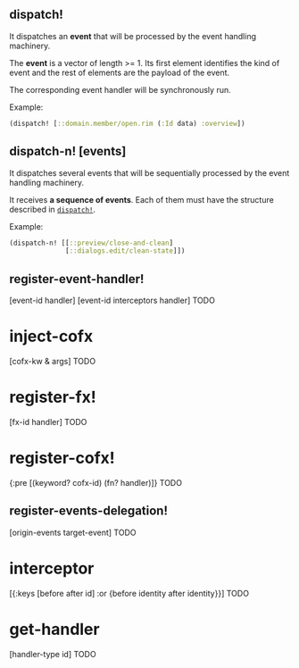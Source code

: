 ## dispatch!
It dispatches an **event** that will be processed by the event handling machinery.

The **event** is a vector of length >= 1. Its first element identifies the kind of event and the rest of elements are the payload of the event.

The corresponding event handler will be synchronously run.

Example:
```clj
(dispatch! [::domain.member/open.rim (:Id data) :overview])
```

## dispatch-n! [events]
It dispatches several events that will be sequentially processed by the event handling machinery.

It receives **a sequence of events**. Each of them must have the structure described in [`dispatch!`](https://github.com/GreenPowerMonitor/reffectory/blob/master/docs/api.md#dispatch-event-data).

Example:
```clj
(dispatch-n! [[::preview/close-and-clean]
              [::dialogs.edit/clean-state]])
```

## register-event-handler!
  [event-id handler]
  [event-id interceptors handler]
TODO

# inject-cofx
[cofx-kw & args]
TODO

# register-fx!
 [fx-id handler]
TODO

# register-cofx!
  {:pre [(keyword? cofx-id)
         (fn? handler)]}
TODO

## register-events-delegation!
[origin-events target-event]
TODO

# interceptor
[{:keys [before after id] :or {before identity after identity}}]
TODO

# get-handler
[handler-type id]
TODO